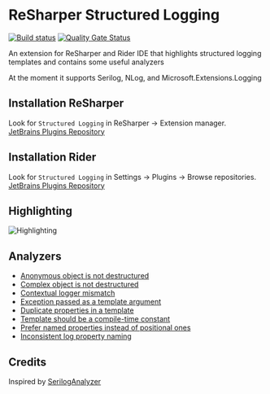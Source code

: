 # ReSharper Structured Logging
[![Build status](https://ci.appveyor.com/api/projects/status/c4riih64hbd4sebw?svg=true)](https://ci.appveyor.com/project/olsh/resharper-structured-logging)
[![Quality Gate Status](https://sonarcloud.io/api/project_badges/measure?project=resharper-structured-logging&metric=alert_status)](https://sonarcloud.io/dashboard?id=resharper-structured-logging)

An extension for ReSharper and Rider IDE that highlights structured logging templates and contains some useful analyzers

At the moment it supports Serilog, NLog, and Microsoft.Extensions.Logging

## Installation ReSharper

Look for `Structured Logging` in ReSharper -> Extension manager.  
[JetBrains Plugins Repository](https://plugins.jetbrains.com/plugin/12083-structured-logging)

## Installation Rider

Look for `Structured Logging` in Settings -> Plugins -> Browse repositories.  
[JetBrains Plugins Repository](https://plugins.jetbrains.com/plugin/12832-structured-logging)

## Highlighting

![Highlighting](https://github.com/olsh/resharper-structured-logging/raw/master/images/highlighting.png)

## Analyzers

* [Anonymous object is not destructured](rules/AnonymousObjectDestructuringProblem.md)           
* [Complex object is not destructured](rules/ComplexObjectDestructuringProblem.md)               
* [Contextual logger mismatch](rules/ContextualLoggerProblem.md)                                 
* [Exception passed as a template argument](rules/ExceptionPassedAsTemplateArgumentProblem.md)   
* [Duplicate properties in a template](rules/TemplateDuplicatePropertyProblem.md)                
* [Template should be a compile-time constant](rules/TemplateIsNotCompileTimeConstantProblem.md) 
* [Prefer named properties instead of positional ones](rules/PositionalPropertyUsedProblem.md) 
* [Inconsistent log property naming](rules/InconsistentLogPropertyNaming.md) 

## Credits

Inspired by [SerilogAnalyzer](https://github.com/Suchiman/SerilogAnalyzer)
